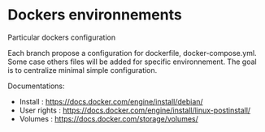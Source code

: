 # Dockers environnements
Particular dockers configuration

Each branch propose a configuration for dockerfile, docker-compose.yml.
Some case others files will be added for specific environnement.
The goal is to centralize minimal simple configuration. 

Documentations:
* Install : https://docs.docker.com/engine/install/debian/
* User rights : https://docs.docker.com/engine/install/linux-postinstall/
* Volumes : https://docs.docker.com/storage/volumes/
